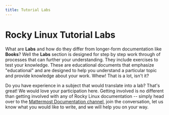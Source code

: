 ```yaml
---
title: Tutorial Labs
---
```


# Rocky Linux Tutorial Labs

What are **Labs** and how do they differ from longer-form documentation like **Books**? Well the **Labs** section is designed for step by step work through of processes that can further your understanding. They include exercises to test your knowledge. These are educational documents that emphasize "educational" and are designed to help you understand a particular topic and provide knowledge about your work. Whew! That is a lot, isn't it?

Do you have experience in a subject that would translate into a lab? That's great! We would love your participation here. Getting involved is no different than getting involved with any of Rocky Linux documentation -- simply head over to the [Mattermost Documentation channel](https://chat.rockylinux.org/rocky-linux/channels/documentation), join the conversation, let us know what you would like to write, and we will help you on your way. 
